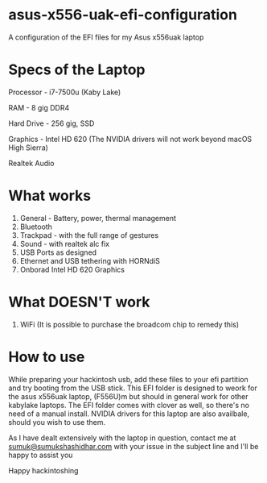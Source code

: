 # asus-x556-uak-efi-configuration
A configuration of the EFI files for my Asus x556uak laptop

# Specs of the Laptop
Processor - i7-7500u (Kaby Lake)

RAM - 8 gig DDR4

Hard Drive - 256 gig, SSD

Graphics - Intel HD 620 (The NVIDIA drivers will not work beyond macOS High Sierra)

Realtek Audio


# What works

1. General - Battery, power, thermal management
2. Bluetooth
3. Trackpad - with the full range of gestures
4. Sound - with realtek alc fix
5. USB Ports as designed
6. Ethernet and USB tethering with HORNdiS
7. Onborad Intel HD 620 Graphics

# What DOESN'T work

1. WiFi (It is possible to purchase the broadcom chip to remedy this)




# How to use

While preparing your hackintosh usb, add these files to your efi partition and try booting from the USB stick. This EFI folder is designed to weork for the asus x556uak laptop, (F556U)m but should in general work for other kabylake laptops. The EFI folder comes with clover as well, so there's no need of a manual install. NVIDIA drivers for this laptop are also availbale, should you wish to use them.


As I have dealt extensively with the laptop in question, contact me at sumuk@sumukshashidhar.com with your issue in the subject line and I'll be happy to assist you


Happy hackintoshing
